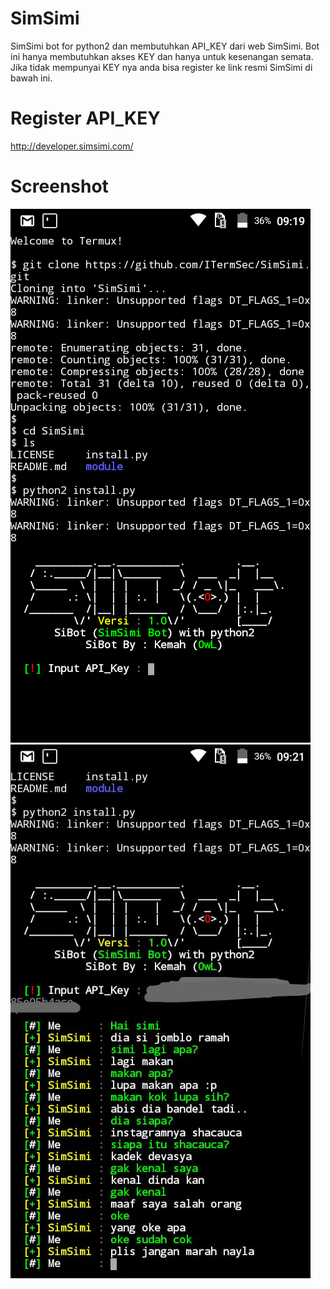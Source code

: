 # SimSimi
SimSimi bot for python2 dan membutuhkan API_KEY dari web SimSimi. Bot ini hanya membutuhkan akses KEY dan hanya untuk kesenangan semata. Jika tidak mempunyai KEY nya anda bisa register ke link resmi SimSimi di bawah ini.
# Register API_KEY
http://developer.simsimi.com/
# Screenshot
<img src="Sim1.jpg"/>
<img src="Sim2.jpg"/>
